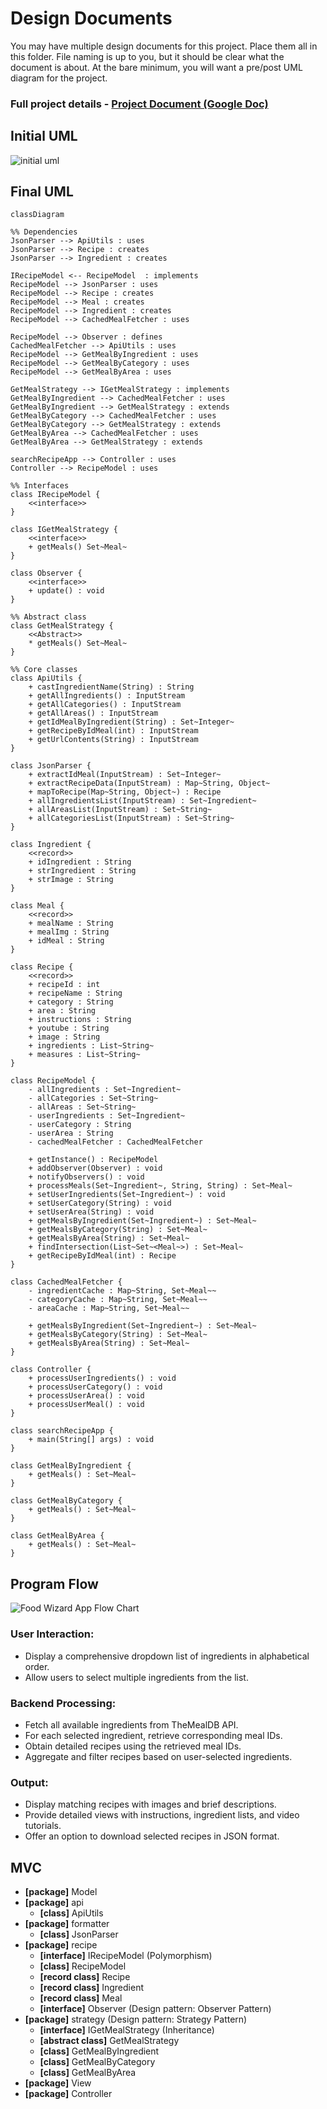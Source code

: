 # Design Documents

You may have multiple design documents for this project. Place them all in this folder. File naming is up to you, but it should be clear what the document is about. At the bare minimum, you will want a pre/post UML diagram for the project. 

### Full project details - [Project Document (Google Doc)](https://docs.google.com/document/d/1VaDUGM-LZnDLe40iMbah4sar-XQG5n3iLFPSMUdu374/edit?usp=sharing)

## Initial UML
<img src='../img/initial_uml.jpg' title='initial uml' alt='initial uml' />


## Final UML
```mermaid
classDiagram

%% Dependencies
JsonParser --> ApiUtils : uses
JsonParser --> Recipe : creates
JsonParser --> Ingredient : creates

IRecipeModel <-- RecipeModel  : implements
RecipeModel --> JsonParser : uses
RecipeModel --> Recipe : creates
RecipeModel --> Meal : creates
RecipeModel --> Ingredient : creates
RecipeModel --> CachedMealFetcher : uses

RecipeModel --> Observer : defines
CachedMealFetcher --> ApiUtils : uses
RecipeModel --> GetMealByIngredient : uses
RecipeModel --> GetMealByCategory : uses
RecipeModel --> GetMealByArea : uses

GetMealStrategy --> IGetMealStrategy : implements
GetMealByIngredient --> CachedMealFetcher : uses
GetMealByIngredient --> GetMealStrategy : extends
GetMealByCategory --> CachedMealFetcher : uses
GetMealByCategory --> GetMealStrategy : extends
GetMealByArea --> CachedMealFetcher : uses
GetMealByArea --> GetMealStrategy : extends

searchRecipeApp --> Controller : uses
Controller --> RecipeModel : uses

%% Interfaces
class IRecipeModel {
    <<interface>>
}

class IGetMealStrategy {
    <<interface>>
    + getMeals() Set~Meal~
}

class Observer {
    <<interface>>
    + update() : void
}

%% Abstract class
class GetMealStrategy {
    <<Abstract>>
    * getMeals() Set~Meal~
}

%% Core classes
class ApiUtils {
    + castIngredientName(String) : String
    + getAllIngredients() : InputStream
    + getAllCategories() : InputStream
    + getAllAreas() : InputStream
    + getIdMealByIngredient(String) : Set~Integer~
    + getRecipeByIdMeal(int) : InputStream
    + getUrlContents(String) : InputStream
}

class JsonParser {
    + extractIdMeal(InputStream) : Set~Integer~
    + extractRecipeData(InputStream) : Map~String, Object~
    + mapToRecipe(Map~String, Object~) : Recipe
    + allIngredientsList(InputStream) : Set~Ingredient~
    + allAreasList(InputStream) : Set~String~
    + allCategoriesList(InputStream) : Set~String~
}

class Ingredient {
    <<record>>
    + idIngredient : String
    + strIngredient : String
    + strImage : String
}

class Meal {
    <<record>>
    + mealName : String
    + mealImg : String
    + idMeal : String
}

class Recipe {
    <<record>>
    + recipeId : int
    + recipeName : String
    + category : String
    + area : String
    + instructions : String
    + youtube : String
    + image : String
    + ingredients : List~String~
    + measures : List~String~
}

class RecipeModel {
    - allIngredients : Set~Ingredient~
    - allCategories : Set~String~
    - allAreas : Set~String~
    - userIngredients : Set~Ingredient~
    - userCategory : String
    - userArea : String
    - cachedMealFetcher : CachedMealFetcher

    + getInstance() : RecipeModel
    + addObserver(Observer) : void
    + notifyObservers() : void
    + processMeals(Set~Ingredient~, String, String) : Set~Meal~
    + setUserIngredients(Set~Ingredient~) : void
    + setUserCategory(String) : void
    + setUserArea(String) : void
    + getMealsByIngredient(Set~Ingredient~) : Set~Meal~
    + getMealsByCategory(String) : Set~Meal~
    + getMealsByArea(String) : Set~Meal~
    + findIntersection(List~Set~<Meal~>) : Set~Meal~
    + getRecipeByIdMeal(int) : Recipe
}

class CachedMealFetcher {
    - ingredientCache : Map~String, Set~Meal~~
    - categoryCache : Map~String, Set~Meal~~
    - areaCache : Map~String, Set~Meal~~

    + getMealsByIngredient(Set~Ingredient~) : Set~Meal~
    + getMealsByCategory(String) : Set~Meal~
    + getMealsByArea(String) : Set~Meal~
}

class Controller {
    + processUserIngredients() : void
    + processUserCategory() : void
    + processUserArea() : void
    + processUserMeal() : void
}

class searchRecipeApp {
    + main(String[] args) : void
}

class GetMealByIngredient {
    + getMeals() : Set~Meal~
}

class GetMealByCategory {
    + getMeals() : Set~Meal~
}

class GetMealByArea {
    + getMeals() : Set~Meal~
}

```


## Program Flow
![Food Wizard App Flow Chart](Food%20Wizard%20App%20Flow%20Chart_.png)

### User Interaction:
- Display a comprehensive dropdown list of ingredients in alphabetical order.
- Allow users to select multiple ingredients from the list.

### Backend Processing:
- Fetch all available ingredients from TheMealDB API.
- For each selected ingredient, retrieve corresponding meal IDs.
- Obtain detailed recipes using the retrieved meal IDs.
- Aggregate and filter recipes based on user-selected ingredients.

### Output:
- Display matching recipes with images and brief descriptions.
- Provide detailed views with instructions, ingredient lists, and video tutorials.
- Offer an option to download selected recipes in JSON format.

## MVC
- **[package]** Model
- **[package]** api
    - **[class]** ApiUtils
- **[package]** formatter
    - **[class]** JsonParser
- **[package]** recipe
    - **[interface]** IRecipeModel (Polymorphism)
    - **[class]** RecipeModel
    - **[record class]** Recipe
    - **[record class]** Ingredient
    - **[record class]** Meal
    - **[interface]** Observer (Design pattern: Observer Pattern)
- **[package]** strategy (Design pattern: Strategy Pattern)
    - **[interface]** IGetMealStrategy (Inheritance)
    - **[abstract class]** GetMealStrategy
    - **[class]** GetMealByIngredient
    - **[class]** GetMealByCategory
    - **[class]** GetMealByArea
- **[package]** View
- **[package]** Controller
